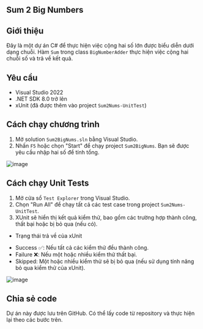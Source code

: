 ## Sum 2 Big Numbers

## Giới thiệu
Đây là một dự án C# để thực hiện việc cộng hai số lớn được biểu diễn dưới dạng chuỗi. Hàm `Sum` trong class `BigNumberAdder` thực hiện việc cộng hai chuỗi số và trả về kết quả.

## Yêu cầu
- Visual Studio 2022
- .NET SDK 8.0 trở lên
- xUnit (đã được thêm vào project `Sum2Nums-UnitTest`)

## Cách chạy chương trình
1. Mở solution `Sum2BigNums.sln` bằng Visual Studio.
2. Nhấn `F5` hoặc chọn "Start" để chạy project `Sum2BigNums`. Bạn sẽ được yêu cầu nhập hai số để tính tổng.

![image](https://github.com/user-attachments/assets/56f4e306-73d9-4a38-a630-58d500c153a8)


## Cách chạy Unit Tests
1. Mở cửa sổ `Test Explorer` trong Visual Studio.
2. Chọn "Run All" để chạy tất cả các test case trong project `Sum2Nums-UnitTest`.
3. XUnit sẽ hiển thị kết quả kiểm thử, bao gồm các trường hợp thành công, thất bại hoặc bị bỏ qua (nếu có).
- Trạng thái trả về của xUnit
+ Success ✅: Nếu tất cả các kiểm thử đều thành công.
+ Failure ❌: Nếu một hoặc nhiều kiểm thử thất bại.
+ Skipped: Một hoặc nhiều kiểm thử sẽ bị bỏ qua (nếu sử dụng tính năng bỏ qua kiểm thử của xUnit).
  
 ![image](https://github.com/user-attachments/assets/d03b448e-7853-445b-bf7e-22eea930cd56)


## Chia sẻ code
Dự án này được lưu trên GitHub. Có thể lấy code từ repository và thực hiện lại theo các bước trên.
